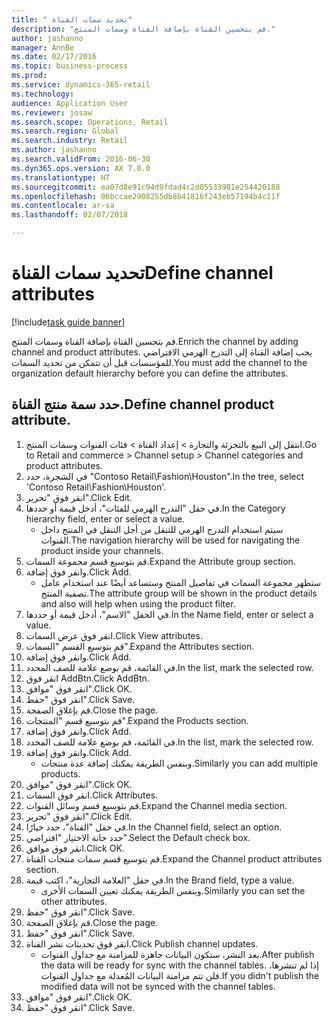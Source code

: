```yaml
--- 
title: " تحديد سمات القناة"
description: "قم بتحسين القناة بإضافة القناة وسمات المنتج."
author: jashanno
manager: AnnBe
ms.date: 02/17/2016
ms.topic: business-process
ms.prod: 
ms.service: dynamics-365-retail
ms.technology: 
audience: Application User
ms.reviewer: josaw
ms.search.scope: Operations, Retail
ms.search.region: Global
ms.search.industry: Retail
ms.author: jashanno
ms.search.validFrom: 2016-06-30
ms.dyn365.ops.version: AX 7.0.0
ms.translationtype: HT
ms.sourcegitcommit: ea07d8e91c94d9fdad4c2d05533981e254420188
ms.openlocfilehash: 06bccae2908255db8b41816f243eb57194b4c11f
ms.contentlocale: ar-sa
ms.lasthandoff: 02/07/2018

---
```

# <a name="define-channel-attributes"></a><span data-ttu-id="672b7-103"> تحديد سمات القناة</span><span class="sxs-lookup"><span data-stu-id="672b7-103">Define channel attributes</span></span>

[!include[task guide banner](../includes/task-guide-banner.md)]

<span data-ttu-id="672b7-104">قم بتحسين القناة بإضافة القناة وسمات المنتج.</span><span class="sxs-lookup"><span data-stu-id="672b7-104">Enrich the channel by adding channel and product attributes.</span></span> <span data-ttu-id="672b7-105">يجب إضافة القناة إلى التدرج الهرمي الافتراضي للمؤسسات قبل أن تتمكن من تحديد السمات.</span><span class="sxs-lookup"><span data-stu-id="672b7-105">You must add the channel to the organization default hierarchy before you can define the attributes.</span></span>


## <a name="define-channel-product-attribute"></a><span data-ttu-id="672b7-106">حدد سمة منتج القناة.</span><span class="sxs-lookup"><span data-stu-id="672b7-106">Define channel product attribute.</span></span>
1. <span data-ttu-id="672b7-107">انتقل إلى البيع بالتجزئة والتجارة > إعداد القناة > فئات القنوات وسمات المنتج.</span><span class="sxs-lookup"><span data-stu-id="672b7-107">Go to Retail and commerce > Channel setup > Channel categories and product attributes.</span></span>
2. <span data-ttu-id="672b7-108">في الشجرة، حدد "Contoso Retail\Fashion\Houston".</span><span class="sxs-lookup"><span data-stu-id="672b7-108">In the tree, select 'Contoso Retail\Fashion\Houston'.</span></span>
3. <span data-ttu-id="672b7-109">انقر فوق "تحرير".</span><span class="sxs-lookup"><span data-stu-id="672b7-109">Click Edit.</span></span>
4. <span data-ttu-id="672b7-110">في حقل "‏‫التدرج الهرمي للفئات‬"، أدخل قيمة أو حددها.</span><span class="sxs-lookup"><span data-stu-id="672b7-110">In the Category hierarchy field, enter or select a value.</span></span>
    * <span data-ttu-id="672b7-111">سيتم استخدام التدرج الهرمي للتنقل من أجل التنقل في المنتج داخل القنوات.</span><span class="sxs-lookup"><span data-stu-id="672b7-111">The navigation hierarchy will be used for navigating the product inside your channels.</span></span>  
5. <span data-ttu-id="672b7-112">قم بتوسيع قسم مجموعة السمات.</span><span class="sxs-lookup"><span data-stu-id="672b7-112">Expand the Attribute group section.</span></span>
6. <span data-ttu-id="672b7-113">وانقر فوق إضافة.</span><span class="sxs-lookup"><span data-stu-id="672b7-113">Click Add.</span></span>
    * <span data-ttu-id="672b7-114">ستظهر مجموعة السمات في تفاصيل المنتج وستساعد أيضًا عند استخدام عامل تصفية المنتج.</span><span class="sxs-lookup"><span data-stu-id="672b7-114">The attribute group will be shown in the product details and also will help when using the product filter.</span></span>  
7. <span data-ttu-id="672b7-115">في الحقل "الاسم"، أدخل قيمة أو حددها.</span><span class="sxs-lookup"><span data-stu-id="672b7-115">In the Name field, enter or select a value.</span></span>
8. <span data-ttu-id="672b7-116">انقر فوق عرض السمات.</span><span class="sxs-lookup"><span data-stu-id="672b7-116">Click View attributes.</span></span>
9. <span data-ttu-id="672b7-117">قم بتوسيع القسم "السمات".</span><span class="sxs-lookup"><span data-stu-id="672b7-117">Expand the Attributes section.</span></span>
10. <span data-ttu-id="672b7-118">وانقر فوق إضافة.</span><span class="sxs-lookup"><span data-stu-id="672b7-118">Click Add.</span></span>
11. <span data-ttu-id="672b7-119">في القائمة، قم بوضع علامة للصف المحدد.</span><span class="sxs-lookup"><span data-stu-id="672b7-119">In the list, mark the selected row.</span></span>
12. <span data-ttu-id="672b7-120">انقر فوق AddBtn.</span><span class="sxs-lookup"><span data-stu-id="672b7-120">Click AddBtn.</span></span>
13. <span data-ttu-id="672b7-121">انقر فوق "موافق".</span><span class="sxs-lookup"><span data-stu-id="672b7-121">Click OK.</span></span>
14. <span data-ttu-id="672b7-122">انقر فوق "حفظ".</span><span class="sxs-lookup"><span data-stu-id="672b7-122">Click Save.</span></span>
15. <span data-ttu-id="672b7-123">قم بإغلاق الصفحة.</span><span class="sxs-lookup"><span data-stu-id="672b7-123">Close the page.</span></span>
16. <span data-ttu-id="672b7-124">قم بتوسيع قسم "المنتجات".</span><span class="sxs-lookup"><span data-stu-id="672b7-124">Expand the Products section.</span></span>
17. <span data-ttu-id="672b7-125">وانقر فوق إضافة.</span><span class="sxs-lookup"><span data-stu-id="672b7-125">Click Add.</span></span>
18. <span data-ttu-id="672b7-126">في القائمة، قم بوضع علامة للصف المحدد.</span><span class="sxs-lookup"><span data-stu-id="672b7-126">In the list, mark the selected row.</span></span>
19. <span data-ttu-id="672b7-127">وانقر فوق إضافة.</span><span class="sxs-lookup"><span data-stu-id="672b7-127">Click Add.</span></span>
    * <span data-ttu-id="672b7-128">وبنفس الطريقة يمكنك إضافة عدة منتجات.</span><span class="sxs-lookup"><span data-stu-id="672b7-128">Similarly you can add multiple products.</span></span>  
20. <span data-ttu-id="672b7-129">انقر فوق "موافق".</span><span class="sxs-lookup"><span data-stu-id="672b7-129">Click OK.</span></span>
21. <span data-ttu-id="672b7-130">انقر فوق السمات.</span><span class="sxs-lookup"><span data-stu-id="672b7-130">Click Attributes.</span></span>
22. <span data-ttu-id="672b7-131">قم بتوسيع قسم وسائل القنوات.</span><span class="sxs-lookup"><span data-stu-id="672b7-131">Expand the Channel media section.</span></span>
23. <span data-ttu-id="672b7-132">انقر فوق "تحرير".</span><span class="sxs-lookup"><span data-stu-id="672b7-132">Click Edit.</span></span>
24. <span data-ttu-id="672b7-133">في حقل "القناة"، حدد خيارًا.</span><span class="sxs-lookup"><span data-stu-id="672b7-133">In the Channel field, select an option.</span></span>
25. <span data-ttu-id="672b7-134">حدد خانة الاختيار "افتراضي".</span><span class="sxs-lookup"><span data-stu-id="672b7-134">Select the Default check box.</span></span>
26. <span data-ttu-id="672b7-135">انقر فوق موافق.</span><span class="sxs-lookup"><span data-stu-id="672b7-135">Click OK.</span></span>
27. <span data-ttu-id="672b7-136">قم بتوسيع قسم ‏‫سمات منتجات القناة‬.</span><span class="sxs-lookup"><span data-stu-id="672b7-136">Expand the Channel product attributes section.</span></span>
28. <span data-ttu-id="672b7-137">في حقل "‏‫العلامة التجارية‬"، اكتب قيمة.</span><span class="sxs-lookup"><span data-stu-id="672b7-137">In the Brand field, type a value.</span></span>
    * <span data-ttu-id="672b7-138">وبنفس الطريقة يمكنك تعيين السمات الأخرى.</span><span class="sxs-lookup"><span data-stu-id="672b7-138">Similarly you can set the other attributes.</span></span>  
29. <span data-ttu-id="672b7-139">انقر فوق "حفظ".</span><span class="sxs-lookup"><span data-stu-id="672b7-139">Click Save.</span></span>
30. <span data-ttu-id="672b7-140">قم بإغلاق الصفحة.</span><span class="sxs-lookup"><span data-stu-id="672b7-140">Close the page.</span></span>
31. <span data-ttu-id="672b7-141">انقر فوق "حفظ".</span><span class="sxs-lookup"><span data-stu-id="672b7-141">Click Save.</span></span>
32. <span data-ttu-id="672b7-142">انقر فوق تحديثات نشر القناة.</span><span class="sxs-lookup"><span data-stu-id="672b7-142">Click Publish channel updates.</span></span>
    * <span data-ttu-id="672b7-143">بعد النشر، ستكون البيانات جاهزة للمزامنة مع جداول القنوات.</span><span class="sxs-lookup"><span data-stu-id="672b7-143">After publish the data will be ready for sync with the channel tables.</span></span> <span data-ttu-id="672b7-144">إذا لم تنشرها، فلن تتم مزامنة البيانات المُعدلة مع جداول القنوات.</span><span class="sxs-lookup"><span data-stu-id="672b7-144">If you didn't publish the modified data will not be synced with the channel tables.</span></span>  
33. <span data-ttu-id="672b7-145">انقر فوق "موافق".</span><span class="sxs-lookup"><span data-stu-id="672b7-145">Click OK.</span></span>
34. <span data-ttu-id="672b7-146">انقر فوق "حفظ".</span><span class="sxs-lookup"><span data-stu-id="672b7-146">Click Save.</span></span>


